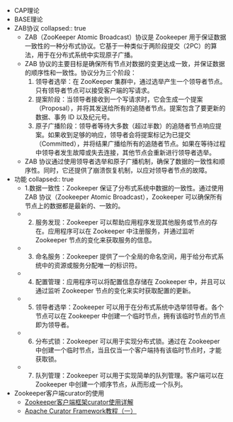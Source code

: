 - CAP理论
- BASE理论
- ZAB协议
  collapsed:: true
	- ZAB（ZooKeeper Atomic Broadcast）协议是 Zookeeper 用于保证数据一致性的一种分布式协议。它基于一种类似于两阶段提交（2PC）的算法，用于在分布式系统中实现原子广播。
	- ZAB 协议的主要目标是确保所有节点对数据的变更达成一致，并保证数据的顺序性和一致性。协议分为三个阶段：
	  	1.	领导者选举：在 ZooKeeper 集群中，通过选举产生一个领导者节点。只有领导者节点可以接受客户端的写请求。
	  	2.	提案阶段：当领导者接收到一个写请求时，它会生成一个提案（Proposal），并将其发送给所有的追随者节点。提案包含了要更新的数据、事务 ID 以及纪元号。
	  	3.	原子广播阶段：领导者等待大多数（超过半数）的追随者节点响应提案。如果收到足够的响应，领导者会将提案标记为已提交（Committed），并将结果广播给所有的追随者节点。如果在等待过程中领导者发生故障或失去连接，其他节点会重新进行领导者选举。
	- ZAB 协议通过使用领导者选举和原子广播机制，确保了数据的一致性和顺序性。同时，它还提供了崩溃恢复机制，以应对领导者节点的故障。
- 功能
  collapsed:: true
	- 1.数据一致性：Zookeeper 保证了分布式系统中数据的一致性。通过使用 ZAB 协议（Zookeeper Atomic Broadcast），Zookeeper 可以确保所有节点上的数据都是最新的、一致的。
	- 2.	服务发现：Zookeeper 可以帮助应用程序发现其他服务或节点的存在。应用程序可以在 Zookeeper 中注册服务，并通过监听 Zookeeper 节点的变化来获取服务的信息。
	- 3.	命名服务：Zookeeper 提供了一个全局的命名空间，用于给分布式系统中的资源或服务分配唯一的标识符。
	- 4.	配置管理：应用程序可以将配置信息存储在 Zookeeper 中，并且可以通过监听 Zookeeper 节点的变化来实时获取配置的更新。
	- 5.	领导者选举：Zookeeper 可以用于在分布式系统中选举领导者。各个节点可以在 Zookeeper 中创建一个临时节点，拥有该临时节点的节点即为领导者。
	- 6.	分布式锁：Zookeeper 可以用于实现分布式锁。通过在 Zookeeper 中创建一个临时节点，当且仅当一个客户端持有该临时节点时，才能获取锁。
	- 7.	队列管理：Zookeeper 可以用于实现简单的队列管理。客户端可以在 Zookeeper 中创建一个顺序节点，从而形成一个队列。
- Zookeeper客户端curator的使用
	- [Zookeeper客户端框架curator使用详解](https://juejin.cn/post/6984742386744164388?searchId=2024032015450699D3B90A54B0C6279D3A)
	- [Apache Curator Framework教程（一）](https://zhuanlan.zhihu.com/p/603185454)